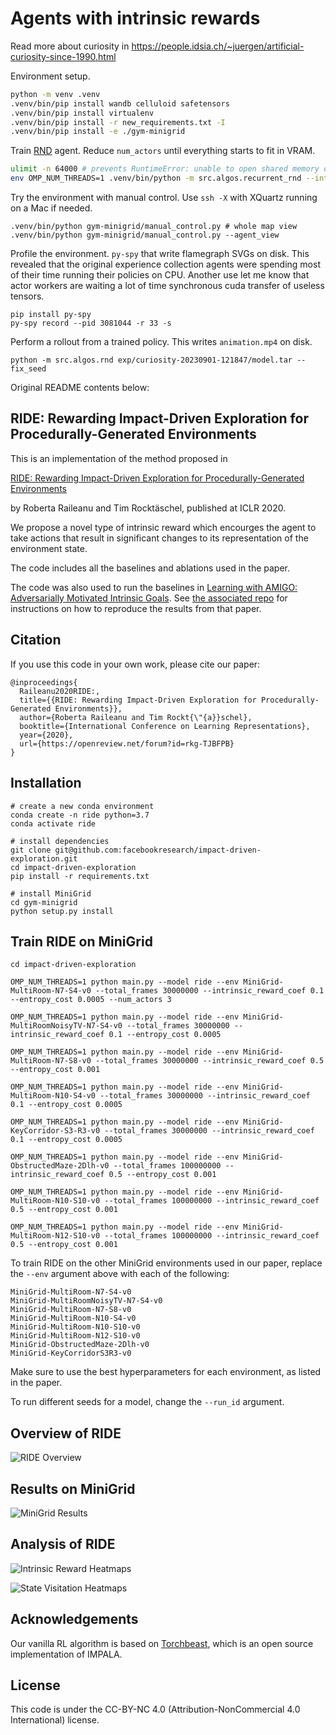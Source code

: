 # Agents with intrinsic rewards

Read more about curiosity in https://people.idsia.ch/~juergen/artificial-curiosity-since-1990.html

Environment setup.

```bash
python -m venv .venv
.venv/bin/pip install wandb celluloid safetensors
.venv/bin/pip install virtualenv
.venv/bin/pip install -r new_requirements.txt -I
.venv/bin/pip install -e ./gym-minigrid
```

Train [RND](https://openai.com/research/reinforcement-learning-with-prediction-based-rewards) agent.  Reduce `num_actors` until everything starts to fit in VRAM.

```bash
ulimit -n 64000 # prevents RuntimeError: unable to open shared memory object </torch_13695_1684771047_984> in read-write mode: Too many open files (24)
env OMP_NUM_THREADS=1 .venv/bin/python -m src.algos.recurrent_rnd --intrinsic_reward_coef 0.1 --rnd_history 16 --rnd_autoregressive forward-target-difference --num_actors 30
```

Try the environment with manual control. Use `ssh -X` with XQuartz running on a Mac if needed.

```
.venv/bin/python gym-minigrid/manual_control.py # whole map view
.venv/bin/python gym-minigrid/manual_control.py --agent_view
```

Profile the environment. `py-spy` that write flamegraph SVGs on disk. This revealed that the original experience collection agents were spending most of their time running their policies on CPU. Another use let me know that actor workers are waiting a lot of time synchronous cuda transfer of useless tensors.

```
pip install py-spy
py-spy record --pid 3081044 -r 33 -s
```

Perform a rollout from a trained policy. This writes `animation.mp4` on disk.

```
python -m src.algos.rnd exp/curiosity-20230901-121847/model.tar --fix_seed
```

Original README contents below:

## RIDE: Rewarding Impact-Driven Exploration for Procedurally-Generated Environments

This is an implementation of the method proposed in 

<a href="https://openreview.net/pdf?id=rkg-TJBFPB">RIDE: Rewarding Impact-Driven Exploration for Procedurally-Generated Environments</a> 

by Roberta Raileanu and Tim Rocktäschel, published at ICLR 2020. 

We propose a novel type of intrinsic reward which encourges the agent to take actions that result in significant changes to its representation of the environment state.

The code includes all the baselines and ablations used in the paper. 

The code was also used to run the baselines in [Learning with AMIGO:
Adversarially Motivated Intrinsic Goals](https://arxiv.org/pdf/2006.12122.pdf). 
See [the associated repo](https://github.com/facebookresearch/adversarially-motivated-intrinsic-goals) for instructions on how to reproduce the results from that paper.

## Citation
If you use this code in your own work, please cite our paper:
```
@inproceedings{
  Raileanu2020RIDE:,
  title={{RIDE: Rewarding Impact-Driven Exploration for Procedurally-Generated Environments}},
  author={Roberta Raileanu and Tim Rockt{\"{a}}schel},
  booktitle={International Conference on Learning Representations},
  year={2020},
  url={https://openreview.net/forum?id=rkg-TJBFPB}
}
```

## Installation

```
# create a new conda environment
conda create -n ride python=3.7
conda activate ride 

# install dependencies
git clone git@github.com:facebookresearch/impact-driven-exploration.git
cd impact-driven-exploration
pip install -r requirements.txt

# install MiniGrid
cd gym-minigrid
python setup.py install
```

## Train RIDE on MiniGrid
```
cd impact-driven-exploration

OMP_NUM_THREADS=1 python main.py --model ride --env MiniGrid-MultiRoom-N7-S4-v0 --total_frames 30000000 --intrinsic_reward_coef 0.1 --entropy_cost 0.0005 --num_actors 3

OMP_NUM_THREADS=1 python main.py --model ride --env MiniGrid-MultiRoomNoisyTV-N7-S4-v0 --total_frames 30000000 --intrinsic_reward_coef 0.1 --entropy_cost 0.0005

OMP_NUM_THREADS=1 python main.py --model ride --env MiniGrid-MultiRoom-N7-S8-v0 --total_frames 30000000 --intrinsic_reward_coef 0.5 --entropy_cost 0.001

OMP_NUM_THREADS=1 python main.py --model ride --env MiniGrid-MultiRoom-N10-S4-v0 --total_frames 30000000 --intrinsic_reward_coef 0.1 --entropy_cost 0.0005

OMP_NUM_THREADS=1 python main.py --model ride --env MiniGrid-KeyCorridor-S3-R3-v0 --total_frames 30000000 --intrinsic_reward_coef 0.1 --entropy_cost 0.0005

OMP_NUM_THREADS=1 python main.py --model ride --env MiniGrid-ObstructedMaze-2Dlh-v0 --total_frames 100000000 --intrinsic_reward_coef 0.5 --entropy_cost 0.001

OMP_NUM_THREADS=1 python main.py --model ride --env MiniGrid-MultiRoom-N10-S10-v0 --total_frames 100000000 --intrinsic_reward_coef 0.5 --entropy_cost 0.001

OMP_NUM_THREADS=1 python main.py --model ride --env MiniGrid-MultiRoom-N12-S10-v0 --total_frames 100000000 --intrinsic_reward_coef 0.5 --entropy_cost 0.001

```
To train RIDE on the other MiniGrid environments used in our paper, replace the ```--env``` argument above with each of the following:
```
MiniGrid-MultiRoom-N7-S4-v0
MiniGrid-MultiRoomNoisyTV-N7-S4-v0
MiniGrid-MultiRoom-N7-S8-v0
MiniGrid-MultiRoom-N10-S4-v0
MiniGrid-MultiRoom-N10-S10-v0
MiniGrid-MultiRoom-N12-S10-v0
MiniGrid-ObstructedMaze-2Dlh-v0 
MiniGrid-KeyCorridorS3R3-v0
```
Make sure to use the best hyperparameters for each environment, as listed in the paper. 

To run different seeds for a model, change the ```--run_id``` argument.

## Overview of RIDE
![RIDE Overview](/figures/ride_overview.png)

## Results on MiniGrid
![MiniGrid Results](/figures/ride_results.png)

## Analysis of RIDE
![Intrinsic Reward Heatmaps](/figures/ride_analysis.png)

![State Visitation Heatmaps](/figures/ride_analysis_counts.png)

## Acknowledgements
Our vanilla RL algorithm is based on [Torchbeast](https://github.com/facebookresearch/torchbeast), which is an open source implementation of IMPALA.

## License
This code is under the CC-BY-NC 4.0 (Attribution-NonCommercial 4.0 International) license.

